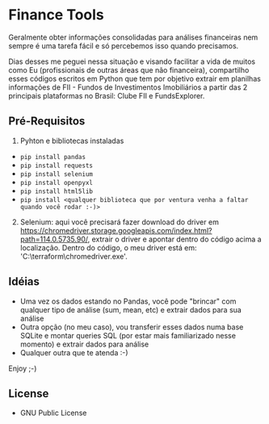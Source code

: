 # Finance Tools
Geralmente obter informações consolidadas para análises financeiras nem sempre é uma tarefa fácil e só percebemos isso quando precisamos.

Dias desses me peguei nessa situação e visando facilitar a vida de muitos como Eu (profissionais de outras áreas que não financeira), compartilho esses códigos escritos em Python que tem por objetivo extrair em planilhas informações de FII - Fundos de Investimentos Imobiliários a partir das 2 principais plataformas no Brasil: Clube FII e FundsExplorer.

## Pré-Requisitos
1. Pyhton e bibliotecas instaladas
- `pip install pandas`
- `pip install requests`
- `pip install selenium`
- `pip install openpyxl`
- `pip install html5lib`
- `pip install <qualquer biblioteca que por ventura venha a faltar quando você rodar :-)>`

2. Selenium: aqui você precisará fazer download do driver em https://chromedriver.storage.googleapis.com/index.html?path=114.0.5735.90/, extrair o driver e apontar dentro do código acima a localização. Dentro do código, o meu driver está em: 'C:\terraform\chromedriver.exe'.

## Idéias
- Uma vez os dados estando no Pandas, você pode "brincar" com qualquer tipo de análise (sum, mean, etc) e extrair dados para sua análise
- Outra opção (no meu caso), vou transferir esses dados numa base SQLite e montar queries SQL (por estar mais familiarizado nesse momento) e extrair dados para análise
- Qualquer outra que te atenda :-)

Enjoy ;-)

## License
- GNU Public License
